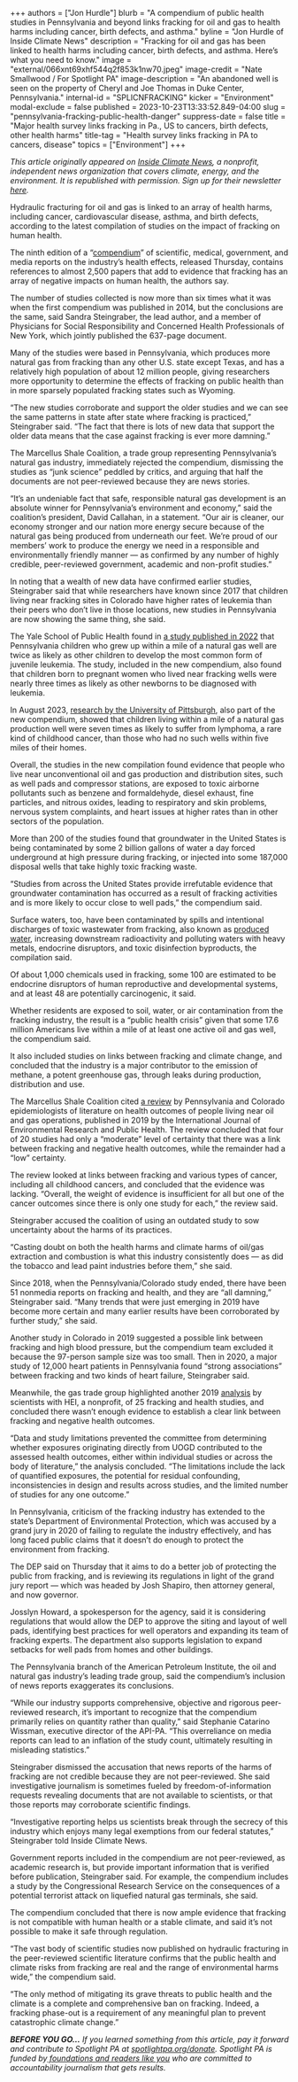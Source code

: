 +++
authors = ["Jon Hurdle"]
blurb = "A compendium of public health studies in Pennsylvania and beyond links fracking for oil and gas to health harms including cancer, birth defects, and asthma."
byline = "Jon Hurdle of Inside Climate News"
description = "Fracking for oil and gas has been linked to health harms including cancer, birth defects, and asthma. Here’s what you need to know."
image = "external/066xnt69xhf544q2f853k1nw70.jpeg"
image-credit = "Nate Smallwood / For Spotlight PA"
image-description = "An abandoned well is seen on the property of Cheryl and Joe Thomas in Duke Center, Pennsylvania."
internal-id = "SPLICNFRACKING"
kicker = "Environment"
modal-exclude = false
published = 2023-10-23T13:33:52.849-04:00
slug = "pennsylvania-fracking-public-health-danger"
suppress-date = false
title = "Major health survey links fracking in Pa., US to cancers, birth defects, other health harms"
title-tag = "Health survey links fracking in PA to cancers, disease"
topics = ["Environment"]
+++

<em>This article originally appeared on </em><a href="https://insideclimatenews.org/news/20102023/new-evidence-pennsylvania-fracking-public-health-harms/"><em>Inside Climate News</em></a><em>, a nonprofit, independent news organization that covers climate, energy, and the environment. It is republished with permission. Sign up for their newsletter </em><a href="https://insideclimatenews.org/newsletter/"><em>here</em></a><em>.</em>

Hydraulic fracturing for oil and gas is linked to an array of health harms, including cancer, cardiovascular disease, asthma, and birth defects, according to the latest compilation of studies on the impact of fracking on human health.

The ninth edition of a “<a href="https://concernedhealthny.org/wp-content/uploads/2023/10/CHPNY-Fracking-Science-Compendium-9.pdf">compendium</a>” of scientific, medical, government, and media reports on the industry’s health effects, released Thursday, contains references to almost 2,500 papers that add to evidence that fracking has an array of negative impacts on human health, the authors say.

The number of studies collected is now more than six times what it was when the first compendium was published in 2014, but the conclusions are the same, said Sandra Steingraber, the lead author, and a member of Physicians for Social Responsibility and Concerned Health Professionals of New York, which jointly published the 637-page document.

<script src="https://www.spotlightpa.org/embed.js" async></script><div data-spl-embed-version="1" data-spl-src="https://www.spotlightpa.org/embeds/newsletter/"></div>

Many of the studies were based in Pennsylvania, which produces more natural gas from fracking than any other U.S. state except Texas, and has a relatively high population of about 12 million people, giving researchers more opportunity to determine the effects of fracking on public health than in more sparsely populated fracking states such as Wyoming.

“The new studies corroborate and support the older studies and we can see the same patterns in state after state where fracking is practiced,” Steingraber said. “The fact that there is lots of new data that support the older data means that the case against fracking is ever more damning.”

The Marcellus Shale Coalition, a trade group representing Pennsylvania’s natural gas industry, immediately rejected the compendium, dismissing the studies as “junk science” peddled by critics, and arguing that half the documents are not peer-reviewed because they are news stories.

“It’s an undeniable fact that safe, responsible natural gas development is an absolute winner for Pennsylvania’s environment and economy,” said the coalition’s president, David Callahan, in a statement. “Our air is cleaner, our economy stronger and our nation more energy secure because of the natural gas being produced from underneath our feet. We’re proud of our members’ work to produce the energy we need in a responsible and environmentally friendly manner — as confirmed by any number of highly credible, peer-reviewed government, academic and non-profit studies.”

In noting that a wealth of new data have confirmed earlier studies, Steingraber said that while researchers have known since 2017 that children living near fracking sites in Colorado have higher rates of leukemia than their peers who don’t live in those locations, new studies in Pennsylvania are now showing the same thing, she said.

The Yale School of Public Health found in <a href="https://news.yale.edu/2022/08/17/proximity-fracking-sites-associated-risk-childhood-cancer">a study published in 2022</a> that Pennsylvania children who grew up within a mile of a natural gas well are twice as likely as other children to develop the most common form of juvenile leukemia. The study, included in the new compendium, also found that children born to pregnant women who lived near fracking wells were nearly three times as likely as other newborns to be diagnosed with leukemia.

In August 2023, <a href="https://insideclimatenews.org/news/16082023/pennsylvania-fracking-link-childhood-lymphoma/">research by the University of Pittsburgh</a>, also part of the new compendium, showed that children living within a mile of a natural gas production well were seven times as likely to suffer from lymphoma, a rare kind of childhood cancer, than those who had no such wells within five miles of their homes.

Overall, the studies in the new compilation found evidence that people who live near unconventional oil and gas production and distribution sites, such as well pads and compressor stations, are exposed to toxic airborne pollutants such as benzene and formaldehyde, diesel exhaust, fine particles, and nitrous oxides, leading to respiratory and skin problems, nervous system complaints, and heart issues at higher rates than in other sectors of the population.

More than 200 of the studies found that groundwater in the United States is being contaminated by some 2 billion gallons of water a day forced underground at high pressure during fracking, or injected into some 187,000 disposal wells that take highly toxic fracking waste.

“Studies from across the United States provide irrefutable evidence that groundwater contamination has occurred as a result of fracking activities and is more likely to occur close to well pads,” the compendium said.

Surface waters, too, have been contaminated by spills and intentional discharges of toxic wastewater from fracking, also known as <a href="https://insideclimatenews.org/project/something-in-the-water/">produced water</a>, increasing downstream radioactivity and polluting waters with heavy metals, endocrine disruptors, and toxic disinfection byproducts, the compilation said.

Of about 1,000 chemicals used in fracking, some 100 are estimated to be endocrine disruptors of human reproductive and developmental systems, and at least 48 are potentially carcinogenic, it said.

Whether residents are exposed to soil, water, or air contamination from the fracking industry, the result is a “public health crisis” given that some 17.6 million Americans live within a mile of at least one active oil and gas well, the compendium said.

It also included studies on links between fracking and climate change, and concluded that the industry is a major contributor to the emission of methane, a potent greenhouse gas, through leaks during production, distribution and use.

The Marcellus Shale Coalition cited <a href="https://www.mdpi.com/1660-4601/16/12/2123/htm">a review</a> by Pennsylvania and Colorado epidemiologists of literature on health outcomes of people living near oil and gas operations, published in 2019 by the International Journal of Environmental Research and Public Health. The review concluded that four of 20 studies had only a “moderate” level of certainty that there was a link between fracking and negative health outcomes, while the remainder had a “low” certainty.

The review looked at links between fracking and various types of cancer, including all childhood cancers, and concluded that the evidence was lacking. “Overall, the weight of evidence is insufficient for all but one of the cancer outcomes since there is only one study for each,” the review said.

Steingraber accused the coalition of using an outdated study to sow uncertainty about the harms of its practices.

“Casting doubt on both the health harms and climate harms of oil/gas extraction and combustion is what this industry consistently does — as did the tobacco and lead paint industries before them,” she said.

Since 2018, when the Pennsylvania/Colorado study ended, there have been 51 nonmedia reports on fracking and health, and they are “all damning,” Steingraber said. “Many trends that were just emerging in 2019 have become more certain and many earlier results have been corroborated by further study,” she said.

Another study in Colorado in 2019 suggested a possible link between fracking and high blood pressure, but the compendium team excluded it because the 97-person sample size was too small. Then in 2020, a major study of 12,000 heart patients in Pennsylvania found “strong associations” between fracking and two kinds of heart failure, Steingraber said.

Meanwhile, the gas trade group highlighted another 2019 <a href="https://www.heienergy.org/system/files/hei-energy-epi-lit-review.pdf">analysis</a> by scientists with HEI, a nonprofit, of 25 fracking and health studies, and concluded there wasn’t enough evidence to establish a clear link between fracking and negative health outcomes.

<script src="https://www.spotlightpa.org/embed.js" async></script><div data-spl-embed-version="1" data-spl-src="https://www.spotlightpa.org/embeds/donate/"></div>

“Data and study limitations prevented the committee from determining whether exposures originating directly from UOGD contributed to the assessed health outcomes, either within individual studies or across the body of literature,” the analysis concluded. “The limitations include the lack of quantified exposures, the potential for residual confounding, inconsistencies in design and results across studies, and the limited number of studies for any one outcome.”

In Pennsylvania, criticism of the fracking industry has extended to the state’s Department of Environmental Protection, which was accused by a grand jury in 2020 of failing to regulate the industry effectively, and has long faced public claims that it doesn’t do enough to protect the environment from fracking.

The DEP said on Thursday that it aims to do a better job of protecting the public from fracking, and is reviewing its regulations in light of the grand jury report — which was headed by Josh Shapiro, then attorney general, and now governor.

Josslyn Howard, a spokesperson for the agency, said it is considering regulations that would allow the DEP to approve the siting and layout of well pads, identifying best practices for well operators and expanding its team of fracking experts. The department also supports legislation to expand setbacks for well pads from homes and other buildings.

The Pennsylvania branch of the American Petroleum Institute, the oil and natural gas industry’s leading trade group, said the compendium’s inclusion of news reports exaggerates its conclusions.

“While our industry supports comprehensive, objective and rigorous peer-reviewed research, it’s important to recognize that the compendium primarily relies on quantity rather than quality,” said Stephanie Catarino Wissman, executive director of the API-PA. “This overreliance on media reports can lead to an inflation of the study count, ultimately resulting in misleading statistics.”

Steingraber dismissed the accusation that news reports of the harms of fracking are not credible because they are not peer-reviewed. She said investigative journalism is sometimes fueled by freedom-of-information requests revealing documents that are not available to scientists, or that those reports may corroborate scientific findings.

“Investigative reporting helps us scientists break through the secrecy of this industry which enjoys many legal exemptions from our federal statutes,” Steingraber told Inside Climate News.

Government reports included in the compendium are not peer-reviewed, as academic research is, but provide important information that is verified before publication, Steingraber said. For example, the compendium includes a study by the Congressional Research Service on the consequences of a potential terrorist attack on liquefied natural gas terminals, she said.

The compendium concluded that there is now ample evidence that fracking is not compatible with human health or a stable climate, and said it’s not possible to make it safe through regulation.

“The vast body of scientific studies now published on hydraulic fracturing in the peer-reviewed scientific literature confirms that the public health and climate risks from fracking are real and the range of environmental harms wide,” the compendium said.

“The only method of mitigating its grave threats to public health and the climate is a complete and comprehensive ban on fracking. Indeed, a fracking phase-out is a requirement of any meaningful plan to prevent catastrophic climate change.” <strong><em></em></strong>

<strong><em>BEFORE YOU GO…</em></strong><em> If you learned something from this article, pay it forward and contribute to Spotlight PA at </em><a href="https://www.spotlightpa.org/donate"><em>spotlightpa.org/donate</em></a><em>. Spotlight PA is funded by</em><a href="https://www.spotlightpa.org/support"><em> foundations and readers like you</em></a><em> who are committed to accountability journalism that gets results.</em>

